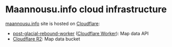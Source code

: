 # Maannousu.info cloud infrastructure

[maannousu.info](https://webpack.js.org/) site is hosted on [Cloudflare](https://www.cloudflare.com/):

- [post-glacial-rebound-worker](./post-glacial-rebound-worker/) ([Cloudflare Worker](https://workers.cloudflare.com/)): Map data API
- [Cloudflare R2](https://www.cloudflare.com/en-gb/developer-platform/products/r2/): Map data bucket
